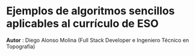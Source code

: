 # Ejemplos de algoritmos sencillos aplicables al currículo de ESO

**Autor** : Diego Alonso Molina (Full Stack Developer e Ingeniero Técnico en Topografía)